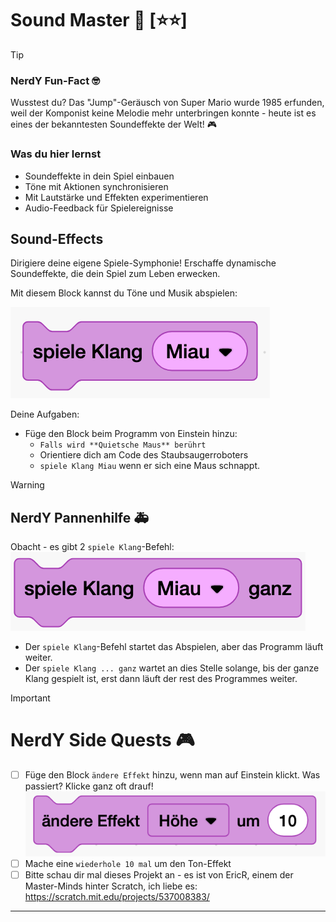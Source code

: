 # Sound Master 🎵 [⭐⭐]

> [!TIP]
> ### NerdY Fun-Fact 🤓
> Wusstest du? Das "Jump"-Geräusch von Super Mario wurde 1985 erfunden, weil der Komponist keine Melodie mehr unterbringen konnte - heute ist es eines der bekanntesten Soundeffekte der Welt! 🎮
>

### Was du hier lernst

- Soundeffekte in dein Spiel einbauen
- Töne mit Aktionen synchronisieren
- Mit Lautstärke und Effekten experimentieren
- Audio-Feedback für Spielereignisse

## Sound-Effects 

Dirigiere deine eigene Spiele-Symphonie! Erschaffe dynamische Soundeffekte, die dein Spiel zum Leben erwecken.

Mit diesem Block kannst du Töne und Musik abspielen:

![alt text](scratch/spiele.png)

Deine Aufgaben:

- Füge den Block beim Programm von Einstein hinzu:
  - `Falls wird **Quietsche Maus** berührt` 
  - Orientiere dich am Code des Staubsaugerroboters
  - `spiele Klang Miau` wenn er sich eine Maus schnappt.

> [!WARNING]
> ## NerdY Pannenhilfe 🚑 
> Obacht - es gibt 2 `spiele Klang`-Befehl:
> ![spiele-ganz](scratch/spiele-ganz.png)
> - Der `spiele Klang`-Befehl startet das Abspielen, aber das Programm läuft weiter.
> - Der `spiele Klang ... ganz` wartet an dies Stelle solange, bis der ganze Klang gespielt ist, erst dann läuft der rest des Programmes weiter.

> [!IMPORTANT]
>  # NerdY Side Quests 🎮
> - [ ] Füge den Block `ändere Effekt` hinzu, wenn man auf Einstein klickt. Was passiert? Klicke ganz oft drauf!
>   ![alt text](scratch/ton-effekt.png)
> - [ ] Mache eine `wiederhole 10 mal` um den Ton-Effekt 
> - [ ] Bitte schau dir mal dieses Projekt an - es ist von EricR, einem der Master-Minds hinter Scratch, ich liebe es:
>   https://scratch.mit.edu/projects/537008383/

---